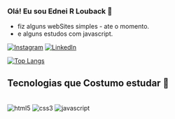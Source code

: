 ### Olá! Eu sou Ednei R Louback 🌙
 - fiz alguns webSites simples - ate o momento.
 - e alguns estudos com javascript.

[![Instagram](https://img.shields.io/badge/Instagram-E4405F?style=for-the-badge&logo=instagram&logoColor=white)](https://www.instagram.com/eduncoder/)
[![LinkedIn](https://img.shields.io/badge/LinkedIn-0077B5?style=for-the-badge&logo=linkedin&logoColor=white)](https://www.linkedin.com/in/ednei-louback-593395b5/)

<!-- ![Anurag's GitHub stats](https://github-readme-stats.vercel.app/api?username=anuraghazra&count_private=true) -->



[![Top Langs](https://github-readme-stats.vercel.app/api/top-langs/?username=anuraghazra&layout=compact)](https://github.com/anuraghazra/github-readme-stats)
## Tecnologias que Costumo estudar 📖

<div style="display: inline-block"><br/>
        <img align="center" src="https://img.shields.io/badge/HTML5-E34F26?style=for-the-badge&logo=html5&logoColor=white" alt="html5"/>
        <img align="center" src="https://img.shields.io/badge/CSS3-1572B6?style=for-the-badge&logo=css3&logoColor=white" alt="css3"/>
        <img align="center" src="https://img.shields.io/badge/JavaScript-F7DF1E?style=for-the-badge&logo=javascript&logoColor=black" alt="javascript"/>
</div>

<!---
nei22/nei22 is a ✨ special ✨ repository because its `README.md` (this file) appears on your GitHub profile.
You can click the Preview link to take a look at your changes.
--->

